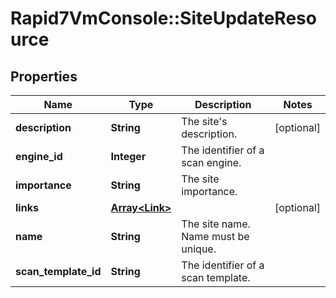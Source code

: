 # Rapid7VmConsole::SiteUpdateResource

## Properties
Name | Type | Description | Notes
------------ | ------------- | ------------- | -------------
**description** | **String** | The site&#39;s description. | [optional] 
**engine_id** | **Integer** | The identifier of a scan engine. | 
**importance** | **String** | The site importance. | 
**links** | [**Array&lt;Link&gt;**](Link.md) |  | [optional] 
**name** | **String** | The site name. Name must be unique. | 
**scan_template_id** | **String** | The identifier of a scan template. | 


